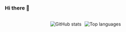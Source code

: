 ### Hi there 👋

<br />

<div style="display:flex;justify-content:center;">
  <div style="margin-right:10px;">
    <img src="https://github-readme-stats.vercel.app/api?username=carlos01amc&theme=dark" alt="GitHub stats">
  </div>
  <div>
    <img src="https://github-readme-stats.vercel.app/api/top-langs/?username=carlos01amc&hide=jupyter%20notebook&layout=compact&theme=dark" alt="Top languages">
  </div>
</div>

